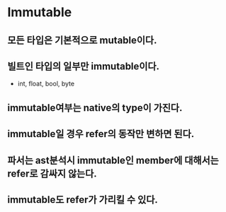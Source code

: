 # Immutable

## 모든 타입은 기본적으로 mutable이다.

## 빌트인 타입의 일부만 immutable이다.

* int, float, bool, byte 

## immutable여부는 native의 type이 가진다.

## immutable일 경우 refer의 동작만 변하면 된다.

## 파서는 ast분석시 immutable인 member에 대해서는 refer로 감싸지 않는다.

## immutable도 refer가 가리킬 수 있다.
